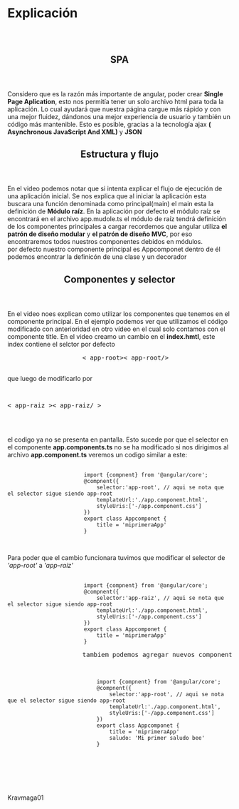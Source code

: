 <html lang="en">

<body>
    <main>
        <h1>Explicación</h1>
        <header>
            <img src="" alt="" srcset="">
        </header>
        <section>
            <header>
                <h2>SPA</h2>
            </header>
            <p>
                Considero que es la razón más importante de angular, poder crear <strong> Single Page
                    Aplication</strong>, esto nos permitía tener un solo archivo html para toda la aplicación.
                Lo cual ayudará que nuestra página cargue más rápido y con una mejor fluidez, dándonos una mejor
                experiencia de usuario y también un código más mantenible.
                Esto es posible, gracias a la tecnología ajax <strong>( Asynchronous JavaScript And XML)</strong> y
                <strong>JSON</strong>
            </p>
        </section>
        <section>
            <header>
                <h1>
                    Estructura y flujo
                </h1>
            </header>
            <p>
                En el video podemos notar que si intenta explicar el flujo de ejecución de una aplicación inicial.
                Se nos explica que al iniciar la aplicación esta buscara una función denominada como principal(main) el
                main esta la definición de <strong> Módulo raíz</strong>.
                En la aplicación por defecto el módulo raíz se encontrará en el archivo app.mudole.ts el módulo de raíz
                tendrá definición de los componentes principales a cargar
                recordemos que angular utiliza <strong> el patrón de diseño modular</strong> y <strong>el patrón de
                    diseño MVC</strong>, por eso encontraremos todos nuestros componentes debidos en módulos.
                <br>
                por defecto nuestro componente principal es <strongApp>Appcomponet</strongApp> dentro de él podemos
                encontrar la definicón de
                una clase y un decorador
            </p>
        </section>
        <section>
            <header>
                <h1>Componentes y selector</h1>
            </header>
            <p>
                En el video noes explican como utilizar los componentes que tenemos en el componente principal.
                En el ejemplo podemos ver que utilizamos el código modificado con anterioridad en otro vídeo en el cual
                solo contamos con el componente title.
                En el video creamo un cambio en el <strong>index.hmtl</strong>, este index contiene el selctor por
                defecto
            <pre>
                    < app-root>< app-root/>
                </pre>
            que luego de modificarlo por
            <pre>
                    <p>< app-raiz >< app-raiz/ > </p>
                </pre>
            el codigo ya no se presenta en pantalla.
            Esto sucede por que el selector en el componente <strong>app.components.ts</strong> no se ha modificado
            si nos dirigimos al archivo <strong>app.component.ts</strong> veremos un codigo similar a este:
            <pre>
                    <code>
                        import {compnent} from '@angular/core';
                        @compnent({
                            selector:'app-root', // aqui se nota que el selector sigue siendo app-root
                            templateUrl:'./app.component.html',
                            styleUris:['-/app.component.css']
                        })
                        export class Appcomponet {
                            title = 'miprimeraApp'
                        }
                    </code>
                </pre>
            Para poder que el cambio funcionara tuvimos que modificar el selector de <em>'app-root'</em> a
            <em>'app-raiz'</em>
            <pre>
                    <code>
                        import {compnent} from '@angular/core';
                        @compnent({
                            selector:'app-raiz', // aqui se nota que el selector sigue siendo app-root
                            templateUrl:'./app.component.html',
                            styleUris:['-/app.component.css']
                        })
                        export class Appcomponet {
                            title = 'miprimeraApp'
                        }
                    </code>
                    tambiem podemos agregar nuevos componentes personalizados en la calses Appcomponet
                    <pre>
                        <code>
                            import {compnent} from '@angular/core';
                            @compnent({
                                selector:'app-root', // aqui se nota que el selector sigue siendo app-root
                                templateUrl:'./app.component.html',
                                styleUris:['-/app.component.css']
                            })
                            export class Appcomponet {
                                title = 'miprimeraApp'
                                saludo: 'Mi primer saludo bee'
                            }
                        </code>
            </p>
        </section>
    </main>
    <footer>
    <span>Kravmaga01</span>
    </footer>
</body>
</html>